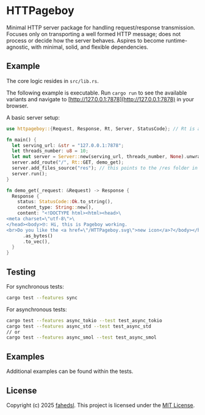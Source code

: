 # HTTPageboy

Minimal HTTP server package for handling request/response transmission.
Focuses only on transporting a well formed HTTP message; does not process or decide how the server behaves.
Aspires to become runtime-agnostic, with minimal, solid, and flexible dependencies.

## Example

The core logic resides in `src/lib.rs`.

The following example is executable. Run `cargo run` to see the available variants and navigate to [http://127.0.0.1:7878](http://127.0.0.1:7878) in your browser.

A basic server setup:

```rust
use httpageboy::{Request, Response, Rt, Server, StatusCode}; // Rt is alias for ResponseType

fn main() {
  let serving_url: &str = "127.0.0.1:7878";
  let threads_number: u8 = 10;
  let mut server = Server::new(serving_url, threads_number, None).unwrap();
  server.add_route("/", Rt::GET, demo_get);
  server.add_files_source("res"); // this points to the /res folder in the project root
  server.run();
}

fn demo_get(_request: &Request) -> Response {
  Response {
    status: StatusCode::Ok.to_string(),
    content_type: String::new(),
    content: "<!DOCTYPE html><html><head>\
<meta charset=\"utf-8\">\
</head><body>🤓: Hi, this is Pageboy working.
<br>Do you like the <a href=\"/HTTPageboy.svg\">new icon</a>?</body></html>"
      .as_bytes()
      .to_vec(),
  }
}
```

## Testing

For synchronous tests:
```bash
cargo test --features sync
```

For asynchronous tests:
```bash
cargo test --features async_tokio --test test_async_tokio
cargo test --features async_std --test test_async_std
// or
cargo test --features async_smol --test test_async_smol
```

## Examples

Additional examples can be found within the tests.

## License

Copyright (c) 2025 [fahedsl](https://gitlab.com/fahedsl).
This project is licensed under the [MIT License](https://opensource.org/licenses/MIT).
